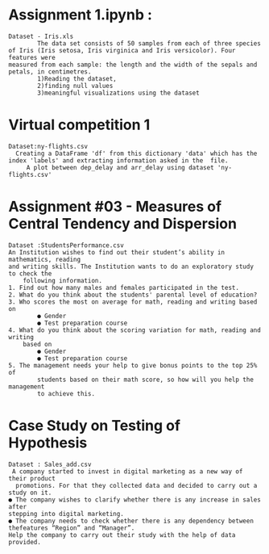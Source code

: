 # Assignment 1.ipynb :  
    Dataset - Iris.xls
			The data set consists of 50 samples from each of three species of Iris (Iris setosa, Iris virginica and Iris versicolor). Four features were 												   measured from each sample: the length and the width of the sepals and petals, in centimetres. 
			1)Reading the dataset, 
			2)finding null values
			3)meaningful visualizations using the dataset
				 
# Virtual competition 1
    Dataset:ny-flights.csv
	  Creating a DataFrame 'df' from this dictionary 'data' which has the index 'labels' and extracting information asked in the  file.
		 A plot between dep_delay and arr_delay using dataset 'ny-flights.csv'
				 
# Assignment #03 - Measures of Central Tendency and Dispersion
	Dataset :StudentsPerformance.csv
	An Institution wishes to find out their student’s ability in mathematics, reading 
	and writing skills. The Institution wants to do an exploratory study to check the
		following information.
	1. Find out how many males and females participated in the test.
	2. What do you think about the students' parental level of education?
	3. Who scores the most on average for math, reading and writing based on
			● Gender
			● Test preparation course
	4. What do you think about the scoring variation for math, reading and writing
		based on
			● Gender
			● Test preparation course
	5. The management needs your help to give bonus points to the top 25% of
			students based on their math score, so how will you help the management
			to achieve this.
# Case Study on Testing of Hypothesis
    Dataset : Sales_add.csv
     A company started to invest in digital marketing as a new way of their product
      promotions. For that they collected data and decided to carry out a study on it.
	● The company wishes to clarify whether there is any increase in sales after
	stepping into digital marketing.
	● The company needs to check whether there is any dependency between
	thefeatures “Region” and “Manager”.
	Help the company to carry out their study with the help of data provided.

  


